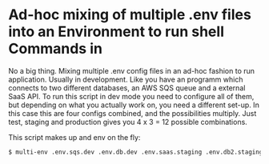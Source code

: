 # Ad-hoc mixing of multiple .env files into an Environment to run shell Commands in

No a big thing. Mixing multiple .env config files in an ad-hoc fashion to run
application. Usually in development. Like you have an programm which connects
to two different databases, an AWS SQS queue and a external SaaS API. To run
this script in dev mode you need to configure all of them, but depending on
what you actually work on, you need a different set-up. In this case this are
four configs combined, and the possibilities multiply. Just test, staging and
production gives you 4 x 3 = 12 possible combinations. 

This script makes up and env on the fly:

```sh
$ multi-env .env.sqs.dev .env.db.dev .env.saas.staging .env.db2.staging -- ./bin/app-under-development
```


